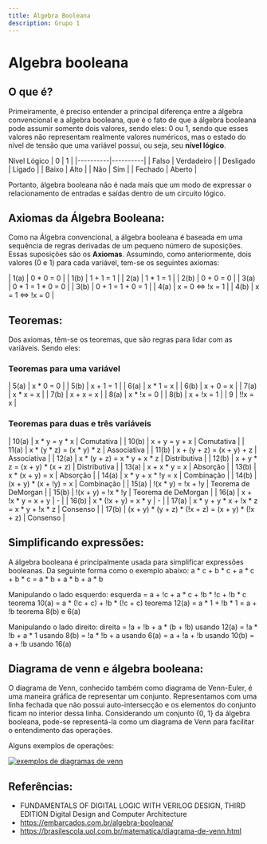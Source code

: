 ```yaml
---
title: Álgebra Booleana
description: Grupo 1
---
```


# Algebra booleana
## O que é?
Primeiramente, é preciso entender a principal diferença entre a álgebra convencional e a algebra booleana, que é o fato de que a álgebra booleana pode assumir somente dois valores, sendo eles: 0 ou 1, sendo que esses valores não representam realmente valores numéricos, mas o estado do nível de tensão que uma variável possui, ou seja, seu **nível lógico**.

Nível Lógico
| 0 | 1 | 
|----------|----------|
| Falso  | Verdadeiro  | 
| Desligado  | Ligado |
| Baixo | Alto |
| Não | Sim |
| Fechado | Aberto |

Portanto, álgebra booleana não é nada mais que um modo de expressar o relacionamento de entradas e saídas dentro de um circuito lógico.

## Axiomas da Álgebra Booleana:
Como  na Álgebra convencional, a álgebra booleana é baseada em uma sequência de regras derivadas de um pequeno número de suposições. Essas suposições são os **Axiomas**. Assumindo, como anteriormente, dois valores (0 e 1) para cada variável, tem-se os seguintes axiomas:

| 1(a) | 0 * 0 = 0 | 
| 1(b) | 1 + 1 = 1 |
| 2(a) | 1 * 1 = 1 | 
| 2(b) | 0 + 0 = 0 | 
| 3(a) | 0 * 1 = 1 * 0 = 0 | 
| 3(b) | 0 + 1 = 1 + 0 = 1 | 
| 4(a) | x = 0 <=> !x = 1 | 
| 4(b) |  x = 1 <=> !x = 0 | 

## Teoremas:
Dos axiomas, têm-se os teoremas, que são regras para lidar com as variáveis. Sendo eles:

### Teoremas para uma variável

| 5(a) | x * 0 = 0 | 
| 5(b) | x + 1 = 1 |
| 6(a) | x * 1 = x | 
| 6(b) | x + 0 = x | 
| 7(a) | x * x = x | 
| 7(b) | x + x = x |
| 8(a) | x * !x = 0 | 
| 8(b) | x + !x = 1 |
| 9 | !!x = x | 

### Teoremas para duas e três variáveis

| 10(a) | x * y = y * x | Comutativa |
| 10(b) | x + y = y + x | Comutativa |
| 11(a) | x * (y * z) =  (x * y) * z | Associativa |
| 11(b) | x + (y + z) = (x + y) + z | Associativa |
| 12(a) | x * (y + z) = x * y + x * z | Distributiva |
| 12(b) | x + y * z = (x + y) * (x + z) | Distributiva |
| 13(a) | x + x * y = x | Absorção |
| 13(b) | x * (x + y) = x | Absorção |
| 14(a) | x * y + x * !y = x | Combinação |
| 14(b) | (x + y) * (x + !y) = x | Combinação |
| 15(a) | !(x * y) = !x + !y | Teorema de DeMorgan |
| 15(b) | !(x + y) = !x * !y | Teorema de DeMorgan |
| 16(a) | x + !x * y = x + y | - |
| 16(b) | x * (!x + y) = x * y | - |
| 17(a) | x * y + y * x + !x * z = x * y + !x * z | Consenso |
| 17(b) | (x + y) * (y + z) * (!x + z) = (x + y) * (!x + z) | Consenso |

## Simplificando expressões:
A álgebra booleana é principalmente usada para simplificar expressões booleanas. Da seguinte forma como o exemplo abaixo:
	                  a * c + b * c + a * c + b * c = a * b + a * b + a * b 

Manipulando o lado esquerdo:
		esquerda = a + !c + a * c + !b * !c + !b * c  teorema 10(a)
		         = a * (!c + c) + !b * (!c + c)  teorema 12(a)
			       = a * 1 + !b * 1  = a + !b teorema 8(b) e 6(a)
          
Manipulando o lado direito:
		direita = !a + !b + a * (b + !b)  usando 12(a)
		           = !a * !b + a  * 1 usando 8(b)
		           = !a * !b + a  usando 6(a)
		           = a + !a + !b  usando 10(b)
               = a + !b usando 16(a)

## Diagrama de venn e  álgebra booleana:
O diagrama de Venn, conhecido também como diagrama de Venn-Euler, é uma maneira gráfica de representar um conjunto. Representamos com uma linha fechada que não possui auto-intersecção e  os elementos do conjunto ficam no interior dessa linha. Considerando um conjunto {0, 1} da álgebra booleana, pode-se representá-la como um diagrama de Venn para facilitar o entendimento das operações. 

Alguns exemplos de operações:

[![exemplos de diagramas de venn]([URL_da_imagem](https://www.google.com/url?sa=i&url=https%3A%2F%2Fwww.researchgate.net%2Ffigure%2FFigura-2-Diagramas-de-Venn-e-as-aplicaes-de-operadores-de-lgica-booleana-Fonte_fig2_315825852&psig=AOvVaw1sNDJ1xo6qXgrEZEZDoGvZ&ust=1733969234419000&source=images&cd=vfe&opi=89978449&ved=0CBQQjRxqFwoTCLD50vPQnooDFQAAAAAdAAAAABBN))]()

## Referências:
- FUNDAMENTALS OF DIGITAL LOGIC WITH VERILOG DESIGN, THIRD EDITION Digital Design and Computer Architecture
- https://embarcados.com.br/algebra-booleana/
- https://brasilescola.uol.com.br/matematica/diagrama-de-venn.html
